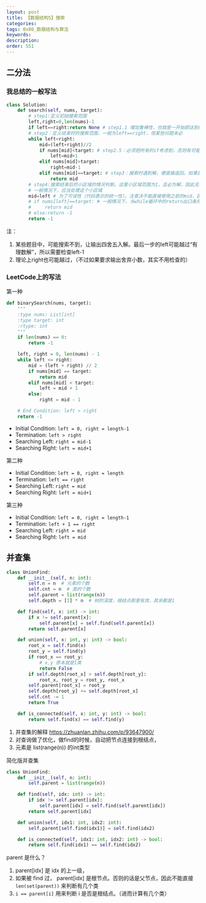 ```yaml
---
layout: post
title: 【数据结构5】搜索
categories:
tags: 0x80_数据结构与算法
keywords:
description:
order: 551
---
```


## 二分法
### 我总结的一般写法
```py
class Solution:
    def search(self, nums, target):
        # step1:定义初始搜索范围
        left,right=0,len(nums)-1
        if left==right:return None # step1.1 增加鲁棒性，也就是一开始即达到结束条件。需不需要视 step4是否容易写而定
        # step2：定义结束时的搜索范围，一般为left==right，但某些问题未必
        while left<right:
            mid=(left+right)//2
            if nums[mid]<target: # step2.5：必须把所有的if考虑到，否则有可能死循环
                left=mid+1
            elif nums[mid]>target:
                right=mid-1
            elif nums[mid]==target: # step3：搜索时遇到解，便直接返回。如果是复杂形式，注意index out of range
                return mid
        # step4:搜索结束后的小区域的情况判断。这里小区域范围为1，且必为解，因此无需多做处理。
        # 一般情况下，应当处理这个小区域
        mid=left # 为了可读性（代码表示的统一性）。注意决不能直接使用之前的mid，因为那个赋值是否运行是不一定的
        # if nums[left]==target: # 一般情况下，与while循环中的return出口条件一致
        #     return mid
        # else:return -1
        return -1
```

注：
1. 某些题目中，可能搜索不到，让输出四舍五入解。最后一步的left可能越过“有理数解”，所以需要检查left-1
2. 理论上right也可能越过，（不过如果要求输出舍弃小数，其实不用检查的）

### LeetCode上的写法

第一种
```py
def binarySearch(nums, target):
    """
    :type nums: List[int]
    :type target: int
    :rtype: int
    """
    if len(nums) == 0:
        return -1

    left, right = 0, len(nums) - 1
    while left <= right:
        mid = (left + right) // 2
        if nums[mid] == target:
            return mid
        elif nums[mid] < target:
            left = mid + 1
        else:
            right = mid - 1

    # End Condition: left > right
    return -1
```

- Initial Condition: `left = 0, right = length-1`
- Termination: `left > right`
- Searching Left: `right = mid-1`
- Searching Right: `left = mid+1`


第二种
- Initial Condition: `left = 0, right = length`
- Termination: `left == right`
- Searching Left: `right = mid`
- Searching Right: `left = mid+1`



第三种

- Initial Condition: `left = 0, right = length-1`
- Termination: `left + 1 == right`
- Searching Left: `right = mid`
- Searching Right: `left = mid`


## 并查集


```py
class UnionFind:
    def __init__(self, n: int):
        self.n = n  # 元素的个数
        self.cnt = n  # 类的个数
        self.parent = list(range(n))
        self.depth = [1] * n  # 树的深度，根结点那里有效，其余都是1

    def find(self, x: int) -> int:
        if x != self.parent[x]:
            self.parent[x] = self.find(self.parent[x])
        return self.parent[x]

    def union(self, x: int, y: int) -> bool:
        root_x = self.find(x)
        root_y = self.find(y)
        if root_x == root_y:
            # x,y 原本就是1类
            return False
        if self.depth[root_x] > self.depth[root_y]:
            root_x, root_y = root_y, root_x
        self.parent[root_x] = root_y
        self.depth[root_y] += self.depth[root_x]
        self.cnt -= 1
        return True

    def is_connected(self, x: int, y: int) -> bool:
        return self.find(x) == self.find(y)
```

1. 并查集的解释 https://zhuanlan.zhihu.com/p/93647900/
2. 对查询做了优化，做find的时候，自动把节点连接到根结点，
3. 元素是 list(range(n)) 的int类型



简化版并查集
```python
class UnionFind:
    def __init__(self, n: int):
        self.parent = list(range(n))

    def find(self, idx: int) -> int:
        if idx != self.parent[idx]:
            self.parent[idx] = self.find(self.parent[idx])
        return self.parent[idx]

    def union(self, idx1: int, idx2: int):
        self.parent[self.find(idx1)] = self.find(idx2)

    def is_connected(self, idx1: int, idx2: int) -> bool:
        return self.find(idx1) == self.find(idx2)
```

parent 是什么？
1. parent[idx] 是 idx 的上一级，
2. 如果被 find 过， parent[idx] 是根节点。否则的话是父节点，因此不能直接 `len(set(parent))` 来判断有几个类
3. `i == parent[i]` 用来判断 i 是否是根结点。（进而计算有几个类）
